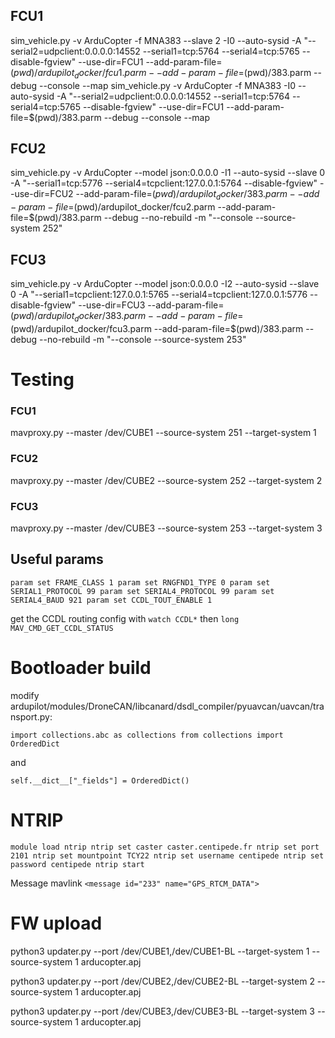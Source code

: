 ## FCU1 

sim_vehicle.py -v ArduCopter -f MNA383 --slave 2 -I0 --auto-sysid -A "--serial2=udpclient:0.0.0.0:14552 --serial1=tcp:5764 --serial4=tcp:5765 --disable-fgview" --use-dir=FCU1 --add-param-file=$(pwd)/ardupilot_docker/fcu1.parm --add-param-file=$(pwd)/383.parm --debug --console --map
sim_vehicle.py -v ArduCopter -f MNA383 -I0 --auto-sysid -A "--serial2=udpclient:0.0.0.0:14552 --serial1=tcp:5764 --serial4=tcp:5765 --disable-fgview" --use-dir=FCU1 --add-param-file=$(pwd)/383.parm --debug --console --map

## FCU2

sim_vehicle.py -v ArduCopter --model json:0.0.0.0 -I1 --auto-sysid --slave 0 -A "--serial1=tcp:5776 --serial4=tcpclient:127.0.0.1:5764 --disable-fgview" --use-dir=FCU2 --add-param-file=$(pwd)/ardupilot_docker/383.parm --add-param-file=$(pwd)/ardupilot_docker/fcu2.parm --add-param-file=$(pwd)/383.parm --debug --no-rebuild -m "--console --source-system 252"

## FCU3

sim_vehicle.py -v ArduCopter --model json:0.0.0.0 -I2 --auto-sysid --slave 0 -A "--serial1=tcpclient:127.0.0.1:5765 --serial4=tcpclient:127.0.0.1:5776 --disable-fgview" --use-dir=FCU3 --add-param-file=$(pwd)/ardupilot_docker/383.parm --add-param-file=$(pwd)/ardupilot_docker/fcu3.parm --add-param-file=$(pwd)/383.parm --debug --no-rebuild -m "--console --source-system 253"


# Testing 
### FCU1

mavproxy.py --master /dev/CUBE1 --source-system 251 --target-system 1


### FCU2
mavproxy.py --master /dev/CUBE2 --source-system 252 --target-system 2

### FCU3 

mavproxy.py --master /dev/CUBE3 --source-system 253 --target-system 3

## Useful params
`param set FRAME_CLASS 1
param set RNGFND1_TYPE 0
param set SERIAL1_PROTOCOL 99
param set SERIAL4_PROTOCOL 99
param set SERIAL4_BAUD 921
param set CCDL_TOUT_ENABLE 1`


get the CCDL routing config with 
``watch CCDL*``
then
`long MAV_CMD_GET_CCDL_STATUS`

# Bootloader build 

modify ardupilot/modules/DroneCAN/libcanard/dsdl_compiler/pyuavcan/uavcan/transport.py:

`import collections.abc as collections
from collections import OrderedDict`

and 

`self.__dict__["_fields"] = OrderedDict()`


# NTRIP 

`module load ntrip
ntrip set caster caster.centipede.fr
ntrip set port 2101
ntrip set mountpoint TCY22
ntrip set username centipede
ntrip set password centipede
ntrip start`


Message mavlink
``<message id="233" name="GPS_RTCM_DATA">``



# FW upload
python3 updater.py --port /dev/CUBE1,/dev/CUBE1-BL --target-system 1 --source-system 1 arducopter.apj

python3 updater.py --port /dev/CUBE2,/dev/CUBE2-BL --target-system 2 --source-system 1 arducopter.apj

python3 updater.py --port /dev/CUBE3,/dev/CUBE3-BL --target-system 3 --source-system 1 arducopter.apj
